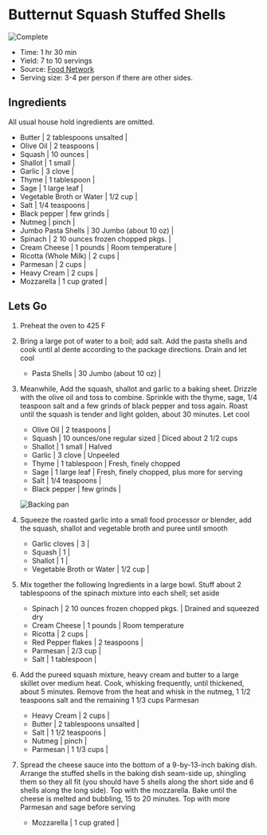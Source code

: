 # Butternut Squash Stuffed Shells

![Complete](images/complete.jpg)

- Time: 1 hr 30 min
- Yield: 7 to 10 servings
- Source: [Food Network](https://www.foodnetwork.com/recipes/food-network-kitchen/butternut-squash-stuffed-shells-7177275)
- Serving size: 3-4 per person if there are other sides.

## Ingredients

All usual house hold ingredients are omitted.

- Butter | 2 tablespoons unsalted |
- Olive Oil | 2 teaspoons |
- Squash | 10 ounces |
- Shallot | 1 small |
- Garlic | 3 clove |
- Thyme | 1 tablespoon |
- Sage | 1 large leaf |
- Vegetable Broth or Water | 1/2 cup |
- Salt | 1/4 teaspoons |
- Black pepper | few grinds |
- Nutmeg | pinch |
- Jumbo Pasta Shells | 30 Jumbo (about 10 oz) |
- Spinach | 2 10 ounces frozen chopped pkgs. |
- Cream Cheese | 1 pounds | Room temperature |
- Ricotta (Whole Milk) | 2 cups |
- Parmesan | 2 cups |
- Heavy Cream | 2 cups |
- Mozzarella | 1 cup grated |

## Lets Go

1. Preheat the oven to 425 F

1. Bring a large pot of water to a boil; add salt. Add the pasta shells and cook until al dente according to the package directions. Drain and let cool

   - Pasta Shells | 30 Jumbo (about 10 oz) |

1. Meanwhile, Add the squash, shallot and garlic to a baking sheet. Drizzle with the olive oil and toss to combine. Sprinkle with the thyme, sage, 1/4 teaspoon salt and a few grinds of black pepper and toss again. Roast until the squash is tender and light golden, about 30 minutes. Let cool

   - Olive Oil | 2 teaspoons |
   - Squash | 10 ounces/one regular sized | Diced about 2 1/2 cups
   - Shallot | 1 small | Halved
   - Garlic | 3 clove | Unpeeled
   - Thyme | 1 tablespoon | Fresh, finely chopped
   - Sage | 1 large leaf | Fresh, finely chopped, plus more for serving
   - Salt | 1/4 teaspoons |
   - Black pepper | few grinds |

   ![Backing pan](images/roasting_squash.jpg)

1. Squeeze the roasted garlic into a small food processor or blender, add the squash, shallot and vegetable broth and puree until smooth

   - Garlic cloves | 3 |
   - Squash | 1 |
   - Shallot | 1 |
   - Vegetable Broth or Water | 1/2 cup |

1. Mix together the following Ingredients in a large bowl. Stuff about 2 tablespoons of the spinach mixture into each shell; set aside

   - Spinach | 2 10 ounces frozen chopped pkgs. | Drained and squeezed dry
   - Cream Cheese | 1 pounds | Room temperature
   - Ricotta | 2 cups |
   - Red Pepper flakes | 2 teaspoons |
   - Parmesan | 2/3 cup |
   - Salt | 1 tablespoon |

1. Add the pureed squash mixture, heavy cream and butter to a large skillet over medium heat. Cook, whisking frequently, until thickened, about 5 minutes. Remove from the heat and whisk in the nutmeg, 1 1/2 teaspoons salt and the remaining 1 1/3 cups Parmesan

   - Heavy Cream | 2 cups |
   - Butter | 2 tablespoons unsalted |
   - Salt | 1 1/2 teaspoons |
   - Nutmeg | pinch |
   - Parmesan | 1 1/3 cups |

1. Spread the cheese sauce into the bottom of a 9-by-13-inch baking dish. Arrange the stuffed shells in the baking dish seam-side up, shingling them so they all fit (you should have 5 shells along the short side and 6 shells along the long side). Top with the mozzarella. Bake until the cheese is melted and bubbling, 15 to 20 minutes. Top with more Parmesan and sage before serving

   - Mozzarella | 1 cup grated |
